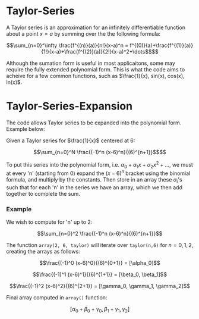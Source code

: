 # Taylor-Series
A Taylor series is an approximation for an infinitely differentiable function about a point $x=a$ by summing over the the following formula:
```math
\sum_{n=0}^\infty \frac{f^{(n)}(a)}{n!}(x-a)^n = f^{(0)}(a)+\frac{f^{(1)}(a)}{1!}(x-a)+\frac{f^{(2)}(a)}{2!}(x-a)^2+\dots$$
```
Although the sumation form is useful in most applicaitons, some may require the fully extended polynomial form. This is what the code aims to acheive for a few common functions, such as $\frac{1}{x}, sin(x), cos(x), ln(x)$.

# Taylor-Series-Expansion
The code allows Taylor series to be expanded into the polynomial form. Example below:

Given a Taylor series for $\frac{1}{x}$ centered at 6:
```math
\sum_{n=0}^N \frac{(-1)^n (x-6)^n}{(6)^{n+1}}$$
```
To put this series into the polynomial form, i.e. $\alpha_0 +\alpha_1x+\alpha_2x^2+\dots$, we must at every 'n' (starting from 0) expand the $(x-6)^n$ bracket using the binomial formula, and multiply by the constants. Then store in an array these $\alpha_i$'s such that for each 'n' in the series we have an array, which we then add together to complete the sum.
### Example ###
We wish to compute for 'n' up to 2:
```math
\sum_{n=0}^2 \frac{(-1)^n (x-6)^n}{(6)^{n+1}}
```
The function ```array(2, 6, taylor)``` will iterate over ```taylor(n,6)``` for $n=0,1,2$, creating the arrays as follows:
```math
\frac{(-1)^0 (x-6)^0}{(6)^{0+1}} = [\alpha_0]
```
```math
\frac{(-1)^1 (x-6)^1}{(6)^{1+1}} = [\beta_0, \beta_1]
```
```math
\frac{(-1)^2 (x-6)^2}{(6)^{2+1}} = [\gamma_0, \gamma_1, \gamma_2]
```
Final array computed in ```array()``` function:
```math
[\alpha_0+\beta_0+\gamma_0, \beta_1+\gamma_1, \gamma_2]
```

